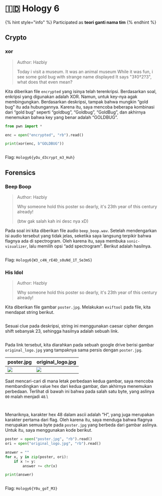 # 🇮🇩 Hology 6

{% hint style="info" %}
Participated as **teori ganti nama tim**
{% endhint %}

## Crypto

### xor

> Author: Hazbiy
>
> Today i visit a museum. It was an animal museum While it was fun, i see some gold bug with strange name displayed It says "3‡0†2?3", what does that even mean?

Kita diberikan file `encrypted` yang isinya telah terenkripsi. Berdasarkan soal, enkripsi yang digunakan adalah XOR. Namun, untuk key-nya agak membingungkan. Berdasarkan deskripsi, tampak bahwa mungkin “gold bug” itu ada hubungannya. Karena itu, saya mencoba beberapa kombinasi dari “gold bug” seperti “goldbug”, “Goldbug”, “GoldBug”, dan akhirnya menemukan bahwa key yang benar adalah “GOLDBUG”.

```python
from pwn import *

enc = open("encrypted", "rb").read()

print(xor(enc, b"GOLDBUG"))
```

<figure><img src="https://lh7-us.googleusercontent.com/docsz/AD_4nXeJdUp-t28z6ITI4P6Pi3Odx5gvHE2mtvzuJoe1mjICYB0Uo3CJKW6zwS68MTQfKc_H3sybT9-jtkiq-mvfqstF5tWAo2qmTFVVveKiM1DiGkNIP9cwBMmJGG4v0Qwpe4b4E-uAC9MB7F_sO7SAU4jPNGla?key=j25-8FRNm3AiBoMACfBbTw" alt=""><figcaption></figcaption></figure>

Flag: `Hology6{yOu_d3crypt_m3_Huh}`

## Forensics

### Beep Boop

> Author: Hazbiy
>
> Why someone hold this poster so dearly, it's 23th year of this century already!
>
> (btw gak salah kah ini desc nya xD)

Pada soal ini kita diberikan file audio `beep_boop.wav`. Setelah mendengarkan isi audio tersebut yang tidak jelas, seketika saya langsung terpikir bahwa flagnya ada di spectrogram. Oleh karena itu, saya membuka `sonic-visualizer`, lalu memilih opsi “add spectrogram”. Berikut adalah hasilnya.

<figure><img src="https://lh7-us.googleusercontent.com/docsz/AD_4nXcxR08EYpW4r96iP1t4cwaZTKvU4j-GS8wkMBjUSwRMgw7aqyQ1Y0yC369f9bs7NRYpMF9F2HzObFVJGRjz3vC5y_L81q0D06OIFJljSPbj-BySEsCosOy8-IA1EguwqhQSFXSKg6rzjNs65QvtjD3UU4j5?key=j25-8FRNm3AiBoMACfBbTw" alt=""><figcaption></figcaption></figure>

Flag: `Hology6{W3_c4N_rE4D_s0uNd_1T_Se3mS}`

### His Idol

> Author: Hazbiy
>
> Why someone hold this poster so dearly, it's 23th year of this century already!

Kita diberikan file gambar `poster.jpg`. Melakukan `exiftool` pada file, kita mendapat string berikut.

<figure><img src="https://lh7-us.googleusercontent.com/docsz/AD_4nXfQh105mK1ZMOnYtC-qGzmQrtBzEfG-pEzMrTgzQDejRhay6IE8M4JTnbiiwcdJtLxH4TYXZ9HJF31uaHqG9R_9fWyDkqCjdMUwiOV1dPJRk9D9bu5aCdP4zQRnS1eS7YoEu0C6gMCrBVgr_FEgRWfu2W2L?key=j25-8FRNm3AiBoMACfBbTw" alt=""><figcaption></figcaption></figure>

Sesuai clue pada deskripsi, string ini menggunakan caesar cipher dengan shift sebanyak 23, sehingga hasilnya adalah sebuah link.

<figure><img src="https://lh7-us.googleusercontent.com/docsz/AD_4nXdxe_vDfNf5ridISV8UgqCNL77S_jfEWXCayrAvY9Tor60iFIpiKF3KC8m3vdyPa8UqcqIgYG2DbvWVNqlso4e2fYbhLeo42F-MBcnFqDSlvl4AQloNCQm6_U5QNUDpR2HNLbw4Fx3FZQaMZ9VQr4CWS2qQ?key=j25-8FRNm3AiBoMACfBbTw" alt=""><figcaption></figcaption></figure>

Pada link tersebut, kita diarahkan pada sebuah google drive berisi gambar `original_logo.jpg` yang tampaknya sama persis dengan `poster.jpg`.

| poster.jpg                                                                                                                                                                                                                                 | original\_logo.jpg                                                                                                                                                                                                                         |
| ------------------------------------------------------------------------------------------------------------------------------------------------------------------------------------------------------------------------------------------ | ------------------------------------------------------------------------------------------------------------------------------------------------------------------------------------------------------------------------------------------ |
| ![](https://lh7-us.googleusercontent.com/docsz/AD_4nXcjGZKNZ33G8eC5IgEL_2vV2UitxPd5bVTA9P7FFmnvauvjeoLdaknnmv0qS1YdGzgoxRGb2VB07H_WlR-BL7sKbjNk5-2slTTboDNIYs_XOpSem3ZoyG0G8Cc4cC0wypF6qYzsh3WZahpATxud135r5Ho?key=j25-8FRNm3AiBoMACfBbTw) | ![](https://lh7-us.googleusercontent.com/docsz/AD_4nXcjGZKNZ33G8eC5IgEL_2vV2UitxPd5bVTA9P7FFmnvauvjeoLdaknnmv0qS1YdGzgoxRGb2VB07H_WlR-BL7sKbjNk5-2slTTboDNIYs_XOpSem3ZoyG0G8Cc4cC0wypF6qYzsh3WZahpATxud135r5Ho?key=j25-8FRNm3AiBoMACfBbTw) |

Saat mencari-cari di mana letak perbedaan kedua gambar, saya mencoba membandingkan value hex dari kedua gambar, dan akhirnya menemukan perbedaan. Terlihat di bawah ini bahwa pada salah satu byte, yang aslinya `00` malah menjadi `48`.\


<figure><img src="https://lh7-us.googleusercontent.com/docsz/AD_4nXdiVkHwOO8zjyuWsrZku4AFhKXWYqr_cNztkixnhs6s8fG40pd6HAkm2H5QYSDvc5cLwDUgY96l94xqPn-VqDK6BywXxRqyG9aZrdVqHLO9ar0zTWFtjSDpCJ52LjYnMMGkRlYBp9cBlUqX2M1Vbhr_tcGU?key=j25-8FRNm3AiBoMACfBbTw" alt=""><figcaption></figcaption></figure>

<figure><img src="https://lh7-us.googleusercontent.com/docsz/AD_4nXc_wbGUXqaYxa7VU5lj235WmOUjTAv_FS4CUG1tcBVbjHkAAwHr9s8BgS9y45HDWU2mm7wLlYnbcuxAZM8M6_4ejXZVheCbRW-6iw89xDq1sWhrcNmzh0Moiqfq2e079EYbuSvWxDDyXwJ7nWDaKW_DPs52?key=j25-8FRNm3AiBoMACfBbTw" alt=""><figcaption></figcaption></figure>

Menariknya, karakter hex 48 dalam ascii adalah “H”, yang juga merupakan karakter pertama dari flag. Oleh karena itu, saya menduga bahwa flagnya merupakan semua byte pada `poster.jpg` yang berbeda dari gambar aslinya. Untuk itu, saya menggunakan kode berikut.

```python
poster = open("poster.jpg", "rb").read()
ori = open("original_logo.jpg", "rb").read()

answer = ""
for x, y in zip(poster, ori):
	if x != y:
		answer += chr(x)

print(answer)
```

<figure><img src="https://lh7-us.googleusercontent.com/docsz/AD_4nXfgwuK_5yQzNv4jy3KB2NPpracSFyKq1QdbdEtFVe-cAnYvHhQJ4ukbegEnhLzb4ily-TqeWGUyMBrtGbHcYA9dsWRHJGD5K2Bn9Na46sy2HmvSX_3Zd-q0ZqnN0ITE6KJiZ1Hw4GKaK43TlAmFalTWVEM?key=j25-8FRNm3AiBoMACfBbTw" alt=""><figcaption></figcaption></figure>

Flag: `Hology6{Y0u_goT_M3}`
